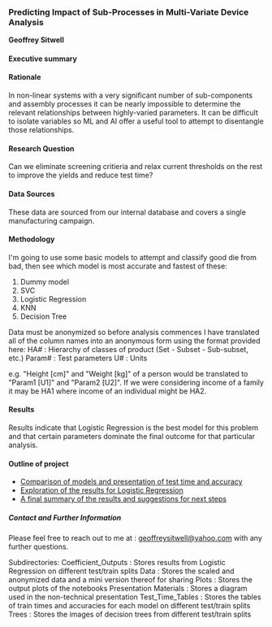 ### Predicting Impact of Sub-Processes in Multi-Variate Device Analysis

**Geoffrey Sitwell**

#### Executive summary

#### Rationale
In non-linear systems with a very significant number of sub-components and assembly processes it can be nearly impossible
to determine the relevant relationships between highly-varied parameters. It can be difficult to isolate variables so ML
and AI offer a useful tool to attempt to disentangle those relationships.


#### Research Question
Can we eliminate screening critieria and relax current thresholds on the rest to improve the yields and reduce test time?


#### Data Sources
These data are sourced from our internal database and covers a single manufacturing campaign.

#### Methodology
I'm going to use some basic models to attempt and classify good die from bad, then see which model is most accurate and 
fastest of these:
1) Dummy model
2) SVC
3) Logistic Regression
4) KNN
5) Decision Tree 

Data must be anonymized so before analysis commences I have translated all of the column names into an anonymous form using
the format provided here:
HA# : Hierarchy of classes of product (Set - Subset - Sub-subset, etc.)
Param# : Test parameters
U# : Units

e.g. "Height [cm]" and "Weight [kg]" of a person would be translated to "Param1 [U1]" and "Param2 [U2]". If we were considering
income of a family it may be HA1 where income of an individual might be HA2.


#### Results
Results indicate that Logistic Regression is the best model for this problem and that certain parameters dominate the final
outcome for that particular analysis.


#### Outline of project

- [Comparison of models and presentation of test time and accuracy](Predictive_Model_Comparison.ipynb)
- [Exploration of the results for Logistic Regression](Logistsic_Regresssion_Exploration.ipynb)
- [A final summary of the results and suggestions for next steps](Final_Report.ipynb)


##### Contact and Further Information

Please feel free to reach out to me at :
geoffreysitwell@yahoo.com
with any further questions.

Subdirectories:
Coefficient_Outputs : Stores results from Logistic Regression on different test/train splits
Data : Stores the scaled and anonymized data and a mini version thereof for sharing
Plots : Stores the output plots of the notebooks
Presentation Materials : Stores a diagram used in the non-technical presentation
Test_Time_Tables : Stores the tables of train times and accuracies for each model on different test/train splits
Trees : Stores the images of decision trees from different test/train splits